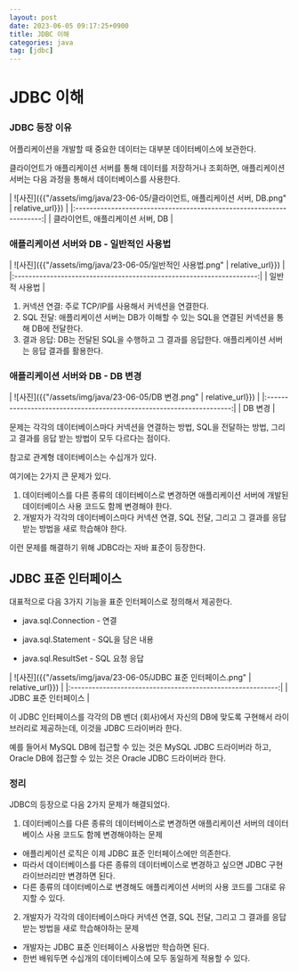 ```yaml
---
layout: post
date: 2023-06-05 09:17:25+0900
title: JDBC 이해
categories: java
tag: [jdbc]
---
```


# JDBC 이해

### JDBC 등장 이유

어플리케이션을 개발할 때 중요한 데이터는 대부분 데이터베이스에 보관한다.

클라이언트가 애플리케이션 서버를 통해 데이터를 저장하거나 조회하면, 애플리케이션 서버는 다음 과정을 통해서 데이터베이스를 사용한다.

| ![사진]({{"/assets/img/java/23-06-05/클라이언트, 애플리케이션 서버, DB.png" | relative_url}}) |
|:--------------------------------------------------------------------:|
|                         클라이언트, 애플리케이션 서버, DB                          |


### 애플리케이션 서버와 DB - 일반적인 사용법

| ![사진]({{"/assets/img/java/23-06-05/일반적인 사용법.png" | relative_url}}) |
|:--------------------------------------------------------------------:|
|                         일반적 사용법                          |

1. 커넥션 연결: 주로 TCP/IP를 사용해서 커넥션을 연결한다. 
2. SQL 전달: 애플리케이션 서버는 DB가 이해할 수 있는 SQL을 연결된 커넥션을 통해 DB에 전달한다. 
3. 결과 응답: DB는 전달된 SQL을 수행하고 그 결과를 응답한다. 애플리케이션 서버는 응답 결과를 활용한다.

### 애플리케이션 서버와 DB - DB 변경

| ![사진]({{"/assets/img/java/23-06-05/DB 변경.png" | relative_url}}) |
|:--------------------------------------------------------------------:|
|                         DB 변경                          |


문제는 각각의 데이터베이스마다 커넥션을 연결하는 방법, SQL을 전달하는 방법, 그리고 결과를 응답 받는 방법이 모두 다르다는 점이다.

참고로 관계형 데이터베이스는 수십개가 있다.

여기에는 2가지 큰 문제가 있다.

1. 데이터베이스를 다른 종류의 데이터베이스로 변경하면 애플리케이션 서버에 개발된 데이터베이스 사용 코드도 함께 변경해야 한다.
2. 개발자가 각각의 데이터베이스마다 커넥션 연결, SQL 전달, 그리고 그 결과를 응답 받는 방법을 새로 학습해야 한다.

이런 문제를 해결하기 위해 JDBC라는 자바 표준이 등장한다.


## JDBC 표준 인터페이스

대표적으로 다음 3가지 기능을 표준 인터페이스로 정의해서 제공한다.

- java.sql.Connection - 연결

- java.sql.Statement - SQL을 담은 내용

- java.sql.ResultSet - SQL 요청 응답

| ![사진]({{"/assets/img/java/23-06-05/JDBC 표준 인터페이스.png" | relative_url}}) |
|:----------------------------------------------------------:|
|                       JDBC 표준 인터페이스                        |

이 JDBC 인터페이스를 각각의 DB 벤더 (회사)에서 자신의 DB에 맞도록 구현해서 라이브러리로 제공하는데, 이것을 JDBC 드라이버라 한다. 

예를 들어서 MySQL DB에 접근할 수 있는 것은 MySQL JDBC 드라이버라 하고, Oracle DB에 접근할 수 있는 것은 Oracle JDBC 드라이버라 한다.

### 정리

JDBC의 등장으로 다음 2가지 문제가 해결되었다.

1. 데이터베이스를 다른 종류의 데이터베이스로 변경하면 애플리케이션 서버의 데이터베이스 사용 코드도 함께 변경해야하는 문제
  - 애플리케이션 로직은 이제 JDBC 표준 인터페이스에만 의존한다. 
  - 따라서 데이터베이스를 다른 종류의 데이터베이스로 변경하고 싶으면 JDBC 구현 라이브러리만 변경하면 된다. 
  - 다른 종류의 데이터베이스로 변경해도 애플리케이션 서버의 사용 코드를 그대로 유지할 수 있다.
2. 개발자가 각각의 데이터베이스마다 커넥션 연결, SQL 전달, 그리고 그 결과를 응답 받는 방법을 새로 학습해야하는 문제
  - 개발자는 JDBC 표준 인터페이스 사용법만 학습하면 된다. 
  - 한번 배워두면 수십개의 데이터베이스에 모두 동일하게 적용할 수 있다.

















